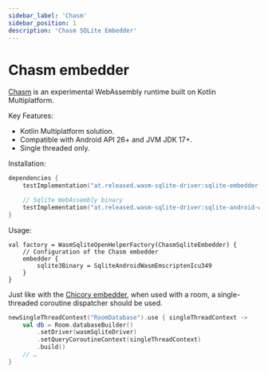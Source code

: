 ```yaml
---
sidebar_label: 'Chasm'
sidebar_position: 1
description: 'Chasm SQLite Embedder'
---
```


# Chasm embedder

[Chasm] is an experimental WebAssembly runtime built on Kotlin Multiplatform.

Key Features:

- Kotlin Multiplatform solution.
- Compatible with Android API 26+ and JVM JDK 17+.
- Single threaded only.

Installation:

```kotlin
dependencies {
    testImplementation("at.released.wasm-sqlite-driver:sqlite-embedder-chasm:0.1-beta02")

    // Sqlite WebAssembly binary
    testImplementation("at.released.wasm-sqlite-driver:sqlite-android-wasm-emscripten-icu-349:0.7")
}
```

Usage:

```
val factory = WasmSqliteOpenHelperFactory(ChasmSqliteEmbedder) {
    // Configuration of the Chasm embedder
    embedder {
        sqlite3Binary = SqliteAndroidWasmEmscriptenIcu349
    }
}
```

Just like with the [Chicory embedder](Chicory.md), when used with a room, a single-threaded coroutine dispatcher should be used.

```kotlin
newSingleThreadContext("RoomDatabase").use { singleThreadContext ->
    val db = Room.databaseBuilder()
        .setDriver(wasmSqliteDriver)
        .setQueryCoroutineContext(singleThreadContext)
        .build()
    // …    
}
```

[Chasm]: https://github.com/CharlieTap/chasm
